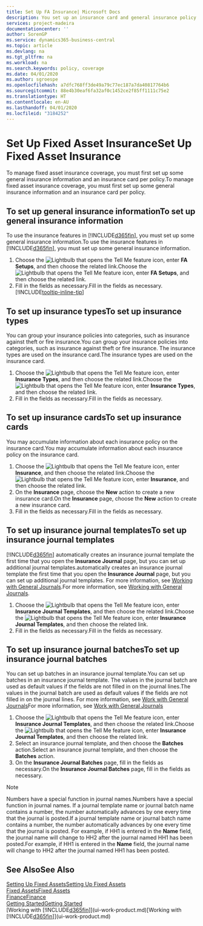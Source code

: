 ```yaml
---
title: Set Up FA Insurance| Microsoft Docs
description: You set up an insurance card and general insurance policy information to manage fixed asset insurance coverage.
services: project-madeira
documentationcenter: ''
author: SorenGP
ms.service: dynamics365-business-central
ms.topic: article
ms.devlang: na
ms.tgt_pltfrm: na
ms.workload: na
ms.search.keywords: policy, coverage
ms.date: 04/01/2020
ms.author: sgroespe
ms.openlocfilehash: a7dfc768ff3de49a79c77ec187a7da40817764b6
ms.sourcegitcommit: 88e4b30eaf6fa32af0c1452ce2f85ff1111c75e2
ms.translationtype: HT
ms.contentlocale: en-AU
ms.lasthandoff: 04/01/2020
ms.locfileid: "3184252"
---
```

# <a name="set-up-fixed-asset-insurance"></a><span data-ttu-id="b9ea1-103">Set Up Fixed Asset Insurance</span><span class="sxs-lookup"><span data-stu-id="b9ea1-103">Set Up Fixed Asset Insurance</span></span>
<span data-ttu-id="b9ea1-104">To manage fixed asset insurance coverage, you must first set up some general insurance information and an insurance card per policy.</span><span class="sxs-lookup"><span data-stu-id="b9ea1-104">To manage fixed asset insurance coverage, you must first set up some general insurance information and an insurance card per policy.</span></span>

## <a name="to-set-up-general-insurance-information"></a><span data-ttu-id="b9ea1-105">To set up general insurance information</span><span class="sxs-lookup"><span data-stu-id="b9ea1-105">To set up general insurance information</span></span>
<span data-ttu-id="b9ea1-106">To use the insurance features in [!INCLUDE[d365fin](includes/d365fin_md.md)], you must set up some general insurance information.</span><span class="sxs-lookup"><span data-stu-id="b9ea1-106">To use the insurance features in [!INCLUDE[d365fin](includes/d365fin_md.md)], you must set up some general insurance information.</span></span>  

1. <span data-ttu-id="b9ea1-107">Choose the ![Lightbulb that opens the Tell Me feature](media/ui-search/search_small.png "Tell me what you want to do") icon, enter **FA Setups**, and then choose the related link.</span><span class="sxs-lookup"><span data-stu-id="b9ea1-107">Choose the ![Lightbulb that opens the Tell Me feature](media/ui-search/search_small.png "Tell me what you want to do") icon, enter **FA Setups**, and then choose the related link.</span></span>  
2. <span data-ttu-id="b9ea1-108">Fill in the fields as necessary.</span><span class="sxs-lookup"><span data-stu-id="b9ea1-108">Fill in the fields as necessary.</span></span> [!INCLUDE[tooltip-inline-tip](includes/tooltip-inline-tip_md.md)]  

## <a name="to-set-up-insurance-types"></a><span data-ttu-id="b9ea1-109">To set up insurance types</span><span class="sxs-lookup"><span data-stu-id="b9ea1-109">To set up insurance types</span></span>
<span data-ttu-id="b9ea1-110">You can group your insurance policies into categories, such as insurance against theft or fire insurance.</span><span class="sxs-lookup"><span data-stu-id="b9ea1-110">You can group your insurance policies into categories, such as insurance against theft or fire insurance.</span></span> <span data-ttu-id="b9ea1-111">The insurance types are used on the insurance card.</span><span class="sxs-lookup"><span data-stu-id="b9ea1-111">The insurance types are used on the insurance card.</span></span>

1. <span data-ttu-id="b9ea1-112">Choose the ![Lightbulb that opens the Tell Me feature](media/ui-search/search_small.png "Tell me what you want to do") icon, enter **Insurance Types**, and then choose the related link.</span><span class="sxs-lookup"><span data-stu-id="b9ea1-112">Choose the ![Lightbulb that opens the Tell Me feature](media/ui-search/search_small.png "Tell me what you want to do") icon, enter **Insurance Types**, and then choose the related link.</span></span>  
2. <span data-ttu-id="b9ea1-113">Fill in the fields as necessary.</span><span class="sxs-lookup"><span data-stu-id="b9ea1-113">Fill in the fields as necessary.</span></span>

## <a name="to-set-up-insurance-cards"></a><span data-ttu-id="b9ea1-114">To set up insurance cards</span><span class="sxs-lookup"><span data-stu-id="b9ea1-114">To set up insurance cards</span></span>
<span data-ttu-id="b9ea1-115">You may accumulate information about each insurance policy on the insurance card.</span><span class="sxs-lookup"><span data-stu-id="b9ea1-115">You may accumulate information about each insurance policy on the insurance card.</span></span>  

1. <span data-ttu-id="b9ea1-116">Choose the ![Lightbulb that opens the Tell Me feature](media/ui-search/search_small.png "Tell me what you want to do") icon, enter **Insurance**, and then choose the related link.</span><span class="sxs-lookup"><span data-stu-id="b9ea1-116">Choose the ![Lightbulb that opens the Tell Me feature](media/ui-search/search_small.png "Tell me what you want to do") icon, enter **Insurance**, and then choose the related link.</span></span>  
2. <span data-ttu-id="b9ea1-117">On the **Insurance** page, choose the **New** action to create a  new insurance card.</span><span class="sxs-lookup"><span data-stu-id="b9ea1-117">On the **Insurance** page, choose the **New** action to create a  new insurance card.</span></span>  
3. <span data-ttu-id="b9ea1-118">Fill in the fields as necessary.</span><span class="sxs-lookup"><span data-stu-id="b9ea1-118">Fill in the fields as necessary.</span></span>

## <a name="to-set-up-insurance-journal-templates"></a><span data-ttu-id="b9ea1-119">To set up insurance journal templates</span><span class="sxs-lookup"><span data-stu-id="b9ea1-119">To set up insurance journal templates</span></span>
[!INCLUDE[d365fin](includes/d365fin_md.md)] <span data-ttu-id="b9ea1-120">automatically creates an insurance journal template the first time that you open the **Insurance Journal** page, but you can set up additional journal templates.</span><span class="sxs-lookup"><span data-stu-id="b9ea1-120">automatically creates an insurance journal template the first time that you open the **Insurance Journal** page, but you can set up additional journal templates.</span></span> <span data-ttu-id="b9ea1-121">For more information, see [Working with General Journals](ui-work-general-journals.md).</span><span class="sxs-lookup"><span data-stu-id="b9ea1-121">For more information, see [Working with General Journals](ui-work-general-journals.md).</span></span>  

1. <span data-ttu-id="b9ea1-122">Choose the ![Lightbulb that opens the Tell Me feature](media/ui-search/search_small.png "Tell me what you want to do") icon, enter **Insurance Journal Templates**, and then choose the related link.</span><span class="sxs-lookup"><span data-stu-id="b9ea1-122">Choose the ![Lightbulb that opens the Tell Me feature](media/ui-search/search_small.png "Tell me what you want to do") icon, enter **Insurance Journal Templates**, and then choose the related link.</span></span>  
2. <span data-ttu-id="b9ea1-123">Fill in the fields as necessary.</span><span class="sxs-lookup"><span data-stu-id="b9ea1-123">Fill in the fields as necessary.</span></span>

## <a name="to-set-up-insurance-journal-batches"></a><span data-ttu-id="b9ea1-124">To set up insurance journal batches</span><span class="sxs-lookup"><span data-stu-id="b9ea1-124">To set up insurance journal batches</span></span>
<span data-ttu-id="b9ea1-125">You can set up batches in an insurance journal template.</span><span class="sxs-lookup"><span data-stu-id="b9ea1-125">You can set up batches in an insurance journal template.</span></span> <span data-ttu-id="b9ea1-126">The values in the journal batch are used as default values if the fields are not filled in on the journal lines.</span><span class="sxs-lookup"><span data-stu-id="b9ea1-126">The values in the journal batch are used as default values if the fields are not filled in on the journal lines.</span></span> <span data-ttu-id="b9ea1-127">For more information, see [Work with General Journals](ui-work-general-journals.md)</span><span class="sxs-lookup"><span data-stu-id="b9ea1-127">For more information, see [Work with General Journals](ui-work-general-journals.md)</span></span>  

1. <span data-ttu-id="b9ea1-128">Choose the ![Lightbulb that opens the Tell Me feature](media/ui-search/search_small.png "Tell me what you want to do") icon, enter **Insurance Journal Templates**, and then choose the related link.</span><span class="sxs-lookup"><span data-stu-id="b9ea1-128">Choose the ![Lightbulb that opens the Tell Me feature](media/ui-search/search_small.png "Tell me what you want to do") icon, enter **Insurance Journal Templates**, and then choose the related link.</span></span>  
2. <span data-ttu-id="b9ea1-129">Select an insurance journal template, and then choose the **Batches** action.</span><span class="sxs-lookup"><span data-stu-id="b9ea1-129">Select an insurance journal template, and then choose the **Batches** action.</span></span>
3. <span data-ttu-id="b9ea1-130">On the **Insurance Journal Batches** page, fill in the fields as necessary.</span><span class="sxs-lookup"><span data-stu-id="b9ea1-130">On the **Insurance Journal Batches** page, fill in the fields as necessary.</span></span>

> [!NOTE]  
>   <span data-ttu-id="b9ea1-131">Numbers have a special function in journal names.</span><span class="sxs-lookup"><span data-stu-id="b9ea1-131">Numbers have a special function in journal names.</span></span> <span data-ttu-id="b9ea1-132">If a journal template name or journal batch name contains a number, the number automatically advances by one every time that the journal is posted.</span><span class="sxs-lookup"><span data-stu-id="b9ea1-132">If a journal template name or journal batch name contains a number, the number automatically advances by one every time that the journal is posted.</span></span> <span data-ttu-id="b9ea1-133">For example, if HH1 is entered in the **Name** field, the journal name will change to HH2 after the journal named HH1 has been posted.</span><span class="sxs-lookup"><span data-stu-id="b9ea1-133">For example, if HH1 is entered in the **Name** field, the journal name will change to HH2 after the journal named HH1 has been posted.</span></span>

## <a name="see-also"></a><span data-ttu-id="b9ea1-134">See Also</span><span class="sxs-lookup"><span data-stu-id="b9ea1-134">See Also</span></span>
[<span data-ttu-id="b9ea1-135">Setting Up Fixed Assets</span><span class="sxs-lookup"><span data-stu-id="b9ea1-135">Setting Up Fixed Assets</span></span>](fa-setup.md)  
[<span data-ttu-id="b9ea1-136">Fixed Assets</span><span class="sxs-lookup"><span data-stu-id="b9ea1-136">Fixed Assets</span></span>](fa-manage.md)  
[<span data-ttu-id="b9ea1-137">Finance</span><span class="sxs-lookup"><span data-stu-id="b9ea1-137">Finance</span></span>](finance.md)  
[<span data-ttu-id="b9ea1-138">Getting Started</span><span class="sxs-lookup"><span data-stu-id="b9ea1-138">Getting Started</span></span>](product-get-started.md)  
<span data-ttu-id="b9ea1-139">[Working with [!INCLUDE[d365fin](includes/d365fin_md.md)]](ui-work-product.md)</span><span class="sxs-lookup"><span data-stu-id="b9ea1-139">[Working with [!INCLUDE[d365fin](includes/d365fin_md.md)]](ui-work-product.md)</span></span>
